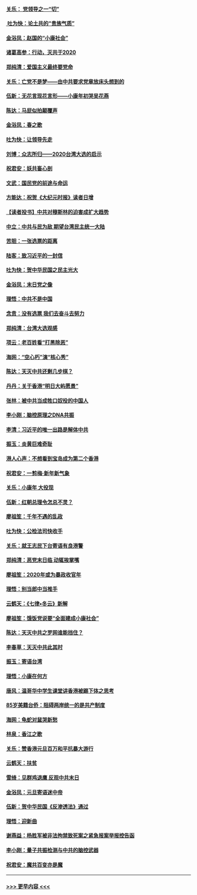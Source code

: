 #### [关乐： 党领导之一“切”](../pages/nsc993/n11804505.md?t=01200055) 
#### [ 吐为快：论土共的“贵族气质”](../pages/nsc993/n11804490.md?t=01200055) 
#### [金浴凤：赵国的“小康社会”](../pages/nsc993/n11804452.md?t=01200055) 
#### [诸葛高参：行动，灭共于2020](../pages/nsc993/n11804120.md?t=01200055) 
#### [郑纯清：爱国主义最终要党命](../pages/nsc993/n11802197.md?t=01200055) 
#### [关乐：亡党不是梦——由中共要求党章放床头想到的](../pages/nsc993/n11802156.md?t=01200055) 
#### [伍新：无花言现花言形——小康年初哭吴花燕](../pages/nsc993/n11800044.md?t=01200055) 
#### [陈达：马屁似拍颠覆声](../pages/nsc993/n11800010.md?t=01200055) 
#### [金浴凤：春之歌](../pages/nsc993/n11797687.md?t=01200055) 
#### [吐为快：让领导先走](../pages/nsc993/n11797512.md?t=01200055) 
#### [刘博：众志所归——2020台湾大选的启示](../pages/nsc993/n11796878.md?t=01200055) 
#### [祝君安：妖共畜心剖](../pages/nsc993/n11794273.md?t=01200055) 
#### [文武：国民党的前途与命运](../pages/nsc993/n11794198.md?t=01200055) 
#### [方能达：祝贺《大纪元时报》读者日增](../pages/nsc993/n11793807.md?t=01200055) 
#### [【读者投书】中共对穆斯林的迫害成扩大趋势](../pages/nsc993/n11791371.md?t=01200055) 
#### [中立：中共与民为敌 期望台湾民主统一大陆](../pages/nsc993/n11790392.md?t=01200055) 
#### [苦胆：一张选票的距离](../pages/nsc993/n11788914.md?t=01200055) 
#### [陆客：致习近平的一封信](../pages/nsc993/n11788867.md?t=01200055) 
#### [吐为快：贺中华民国之民主光大](../pages/nsc993/n11788618.md?t=01200055) 
#### [金浴凤：末日党之像](../pages/nsc993/n11787475.md?t=01200055) 
#### [理悟：中共不是中国](../pages/nsc993/n11787463.md?t=01200055) 
#### [念贲：没有选票  我们去奋斗去努力](../pages/nsc993/n11787398.md?t=01200055) 
#### [郑纯清：台湾大选观感](../pages/nsc993/n11786210.md?t=01200055) 
#### [项云：老百姓看“打黑除恶”](../pages/nsc993/n11785398.md?t=01200055) 
#### [海网：“空心朽”演“核心秀”](../pages/nsc993/n11783874.md?t=01200055) 
#### [陈达：天灭中共还剩几步棋？](../pages/nsc993/n11783719.md?t=01200055) 
#### [丹丹：关于香港“明日大屿愿景”](../pages/nsc993/n11783273.md?t=01200055) 
#### [张林：被中共当成牲口奴役的中国人](../pages/nsc993/n11782397.md?t=01200055) 
#### [李小刚：脑控原理之DNA共振](../pages/nsc993/n11780962.md?t=01200055) 
#### [李清：习近平的唯一出路是解体中共](../pages/nsc993/n11780866.md?t=01200055) 
#### [振玉：炎黄巨难奇耻](../pages/nsc993/n11779632.md?t=01200055) 
#### [港人心声：不想看到宝岛成为第二个香港](../pages/nsc993/n11778817.md?t=01200055) 
#### [祝君安：一剪梅‧新年新气象](../pages/nsc993/n11776340.md?t=01200055) 
#### [关乐：小康年 大役现](../pages/nsc993/n11774213.md?t=01200055) 
#### [伍新：红朝总理令怎总不灵？](../pages/nsc993/n11770813.md?t=01200055) 
#### [廖祖笙：千年不遇的乱政](../pages/nsc993/n11770373.md?t=01200055) 
#### [吐为快：公检法司快收手](../pages/nsc993/n11770359.md?t=01200055) 
#### [关乐：就王志民下台寄语有良港警](../pages/nsc993/n11769903.md?t=01200055) 
#### [郑纯清：恶党末日临 动辄挨掌嘴](../pages/nsc993/n11769356.md?t=01200055) 
#### [廖祖笙：2020年或为暴政收官年](../pages/nsc993/n11768216.md?t=01200055) 
#### [理悟：别当郎中当推手](../pages/nsc993/n11768243.md?t=01200055) 
#### [云鹤天：《七律▪冬云》新解](../pages/nsc993/n11768204.md?t=01200055) 
#### [廖祖笙：饿饭党说要“全面建成小康社会”](../pages/nsc993/n11767482.md?t=01200055) 
#### [陈达：天灭中共之罗网谁能挡住？](../pages/nsc993/n11767465.md?t=01200055) 
#### [李春草：天灭中共此其时](../pages/nsc993/n11767452.md?t=01200055) 
#### [振玉：寄语台湾](../pages/nsc993/n11767432.md?t=01200055) 
#### [理悟：小康在何方](../pages/nsc993/n11767394.md?t=01200055) 
#### [唐风：温哥华中学生课堂讲香港被踢下体之思考](../pages/nsc993/n11766848.md?t=01200055) 
#### [85岁美籍台侨：阻碍两岸统一的是共产制度](../pages/nsc993/n11765043.md?t=01200055) 
#### [海网：龟蛇对鼠哭新愁](../pages/nsc993/n11764895.md?t=01200055) 
#### [林泉：香江之歌](../pages/nsc993/n11764415.md?t=01200055) 
#### [关乐：赞香港元旦百万和平抗暴大游行](../pages/nsc993/n11764382.md?t=01200055) 
#### [云鹤天：扶贫](../pages/nsc993/n11764245.md?t=01200055) 
#### [雪绮：见群鸡退鹰  反观中共末日](../pages/nsc993/n11762112.md?t=01200055) 
#### [金浴凤：元旦寄语迷中帝](../pages/nsc993/n11761788.md?t=01200055) 
#### [伍新：贺中华民国《反渗透法》通过](../pages/nsc993/n11761994.md?t=01200055) 
#### [理悟：迎新曲](../pages/nsc993/n11761152.md?t=01200055) 
#### [谢燕益：杨胜军被非法拘禁致死案之紧急报案举报控告函](../pages/nsc993/n11756134.md?t=01200055) 
#### [李小刚：量子共振检测与中共的脑控武器](../pages/nsc993/n11754518.md?t=01200055) 
#### [祝君安：魔共百变亦是魔](../pages/nsc993/n11754469.md?t=01200055) 

----
#### [ >>> 更早内容 <<< ](../indexes/nsc993-earlier.md)
